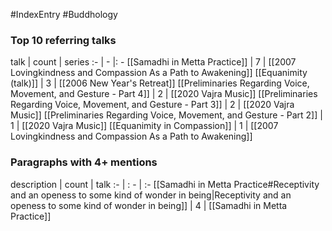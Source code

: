 #IndexEntry #Buddhology

### Top 10 referring talks
talk | count | series
:- | - |: -
[[Samadhi in Metta Practice]] | 7 | [[2007 Lovingkindness and Compassion As a Path to Awakening]]
[[Equanimity (talk)]] | 3 | [[2006 New Year's Retreat]]
[[Preliminaries Regarding Voice, Movement, and Gesture - Part 4]] | 2 | [[2020 Vajra Music]]
[[Preliminaries Regarding Voice, Movement, and Gesture - Part 3]] | 2 | [[2020 Vajra Music]]
[[Preliminaries Regarding Voice, Movement, and Gesture - Part 2]] | 1 | [[2020 Vajra Music]]
[[Equanimity in Compassion]] | 1 | [[2007 Lovingkindness and Compassion As a Path to Awakening]]

### Paragraphs with 4+ mentions
description | count | talk
:- | : - | :-
[[Samadhi in Metta Practice#Receptivity and an openess to some kind of wonder in being\|Receptivity and an openess to some kind of wonder in being]] | 4 | [[Samadhi in Metta Practice]]

